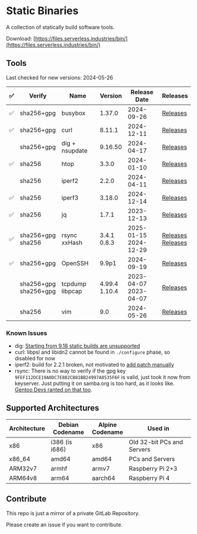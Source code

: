 # Static Binaries

A collection of statically build software tools.

Download: [https://files.serverless.industries/bin/](https://files.serverless.industries/bin/)

## Tools

Last checked for new versions: 2024-05-26

| ✅ | Verify | Name               | Version          | Release Date             | Releases |
|----|---|--------------------|------------------|--------------------------|----------|
| ✅ | sha256+gpg | busybox | 1.37.0  | 2024-09-26 | [Releases](https://busybox.net/downloads/) |
| ✅ | sha256+gpg | curl    | 8.11.1  | 2024-12-11 | [Releases](https://curl.se/download/) |
|  | sha256+gpg | dig + nsupdate | 9.16.50 | 2024-04-17 | [Releases](https://downloads.isc.org/isc/bind9/) |
| ✅ | sha256     | htop    | 3.3.0   | 2024-01-10 | [Releases](https://github.com/htop-dev/htop/releases/) |
|  | sha256     | iperf2  | 2.2.0   | 2024-04-11 | [Releases](https://sourceforge.net/projects/iperf2/files/) |
| ✅ | sha256     | iperf3  | 3.18.0  | 2024-12-14 | [Releases](https://github.com/esnet/iperf) |
| ✅ | sha256     | jq      | 1.7.1   | 2023-12-13 | [Releases](https://github.com/jqlang/jq/releases) |
| ✅ | sha256+gpg<br>sha256 | rsync<br>xxHash    | 3.4.1<br>0.8.3   | 2025-01-15<br>2024-12-29 | [Releases](https://download.samba.org/pub/rsync/src/?C=M;O=D)<br>[Releases](https://github.com/Cyan4973/xxHash/tags) |
| ✅ | sha256+gpg | OpenSSH | 9.9p1 | 2024-09-19 | [Releases](https://cdn.openbsd.org/pub/OpenBSD/OpenSSH/portable) |
|  | sha256+gpg<br>sha256+gpg | tcpdump<br>libpcap | 4.99.4<br>1.10.4 | 2023-04-07<br>2023-04-07 | [Releases](https://www.tcpdump.org/release) |
|  | sha256 | vim | 9.0 | 2024-05-26 | [Releases](https://github.com/vim/vim/tags) |

### Known Issues

- dig: [Starting from 9.18 static builds are unsupported](https://kb.isc.org/docs/changes-to-be-aware-of-when-moving-from-bind-916-to-918)
- curl: libpsl and libidn2 cannot be found in `./configure` phase, so disabled for now
- iperf2: build for 2.2.1 broken, not motivated to [add patch manually](https://sourceforge.net/p/iperf2/tickets/342/)
- rsync: There is no way to verify if the gpg key `9FEF112DCE19A0DC7E882CB81BB24997A8535F6F` is valid, just took it now from keyserver.
  Just putting it on samba.org is too hard, as it looks like. [Gentoo Devs ranted on that too](https://bugs.gentoo.org/948106).

## Supported Architectures

| Architecture | Debian<br>Codename | Alpine<br>Codename | Used in                    |
|--------------|--------------------|--------------------|----------------------------|
| x86          | i386 (is i686)     | x86                | Old 32-bit PCs and Servers |
| x86_64       | amd64              | amd64              | PCs and Servers            |
| ARM32v7      | armhf              | armv7              | Raspberry Pi 2+3           |
| ARM64v8      | arm64              | aarch64            | Raspberry Pi 4             |

## Contribute

This repo is just a mirror of a private GitLab Repository.

Please create an issue if you want to contribute.
